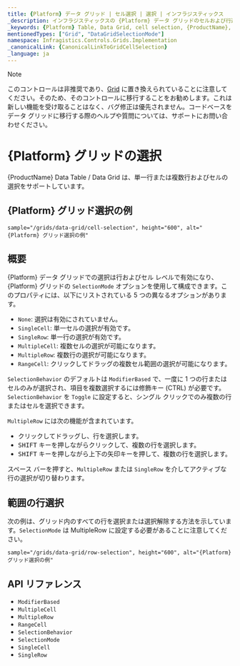 ```yaml
---
title: {Platform} データ グリッド | セル選択 | 選択 | インフラジスティックス
_description: インフラジスティックスの {Platform} データ グリッドのセルおよび行選択を使用して、テーブルの領域をハイライト表示します。{ProductName} テーブルの単一行選択または複数行選択を設定する方法について説明します。
_keywords: {Platform} Table, Data Grid, cell selection, {ProductName}, Infragistics, {Platform} テーブル, データ グリッド, セル選択, インフラジスティックス
mentionedTypes: ["Grid", "DataGridSelectionMode"]
namespace: Infragistics.Controls.Grids.Implementation
_canonicalLink: {CanonicalLinkToGridCellSelection}
_language: ja
---
```


<!-- Blazor, WebComponents -->

> [!Note]
このコントロールは非推奨であり、[Grid](grid/overview.md) に置き換えられていることに注意してください。そのため、そのコントロールに移行することをお勧めします。これは新しい機能を受け取ることはなく、バグ修正は優先されません。コードベースをデータ グリッドに移行する際のヘルプや質問については、サポートにお問い合わせください。

<!-- end: Blazor, WebComponents -->

# {Platform} グリッドの選択

{ProductName} Data Table / Data Grid は、単一行または複数行およびセルの選択をサポートしています。

## {Platform} グリッド選択の例


`sample="/grids/data-grid/cell-selection", height="600", alt="{Platform} グリッド選択の例"`



<div class="divider--half"></div>

## 概要

{Platform} データ グリッドでの選択は行およびセル レベルで有効になり、{Platform} グリッドの `SelectionMode` オプションを使用して構成できます。このプロパティには、以下にリストされている 5 つの異なるオプションがあります。

- `None`: 選択は有効にされていません。
- `SingleCell`: 単一セルの選択が有効です。
- `SingleRow`: 単一行の選択が有効です。
- `MultipleCell`: 複数セルの選択が可能になります。
- `MultipleRow`: 複数行の選択が可能になります。
- `RangeCell`: クリックしてドラッグの複数セル範囲の選択が可能になります。

`SelectionBehavior` のデフォルトは `ModifierBased` で、一度に 1 つの行またはセルのみが選択され、項目を複数選択するには修飾キー (CTRL) が必要です。`SelectionBehavior` を `Toggle` に設定すると、シングル クリックでのみ複数の行またはセルを選択できます。

`MultipleRow` には次の機能が含まれています。
- クリックしてドラッグし、行を選択します。
- <kbd>SHIFT</kbd> キーを押しながらクリックして、複数の行を選択します。
- <kbd>SHIFT</kbd> キーを押しながら上下の矢印キーを押して、複数の行を選択します。

スペース バーを押すと、`MultipleRow` または `SingleRow` を介してアクティブな行の選択が切り替わります。

## 範囲の行選択

次の例は、グリッド内のすべての行を選択または選択解除する方法を示しています。`SelectionMode` は MultipleRow に設定する必要があることに注意してください。

`sample="/grids/data-grid/row-selection", height="600", alt="{Platform} グリッド選択の例"`



<div class="divider--half"></div>

## API リファレンス

 - `ModifierBased`
 - `MultipleCell`
 - `MultipleRow`
 - `RangeCell`
 - `SelectionBehavior`
 - `SelectionMode`
 - `SingleCell`
 - `SingleRow`